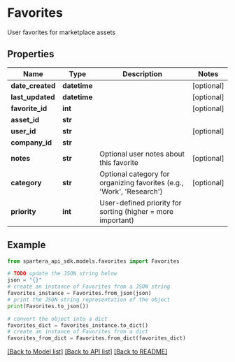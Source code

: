 # Favorites

User favorites for marketplace assets

## Properties

Name | Type | Description | Notes
------------ | ------------- | ------------- | -------------
**date_created** | **datetime** |  | [optional] 
**last_updated** | **datetime** |  | [optional] 
**favorite_id** | **int** |  | [optional] 
**asset_id** | **str** |  | 
**user_id** | **str** |  | [optional] 
**company_id** | **str** |  | 
**notes** | **str** | Optional user notes about this favorite | [optional] 
**category** | **str** | Optional category for organizing favorites (e.g., &#39;Work&#39;, &#39;Research&#39;) | [optional] 
**priority** | **int** | User-defined priority for sorting (higher &#x3D; more important) | 

## Example

```python
from spartera_api_sdk.models.favorites import Favorites

# TODO update the JSON string below
json = "{}"
# create an instance of Favorites from a JSON string
favorites_instance = Favorites.from_json(json)
# print the JSON string representation of the object
print(Favorites.to_json())

# convert the object into a dict
favorites_dict = favorites_instance.to_dict()
# create an instance of Favorites from a dict
favorites_from_dict = Favorites.from_dict(favorites_dict)
```
[[Back to Model list]](../README.md#documentation-for-models) [[Back to API list]](../README.md#documentation-for-api-endpoints) [[Back to README]](../README.md)


